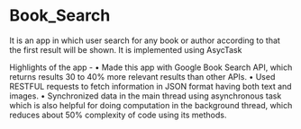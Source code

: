 # Book_Search
It is an app in which user search for any book or author according to that the first result will be shown. It is implemented using AsycTask

Highlights of the app -
• Made this app with Google Book Search API, which returns results 30 to 40% more relevant results than other APIs.
• Used RESTFUL requests to fetch information in JSON format having both text and images.
• Synchronized data in the main thread using asynchronous task which is also helpful for doing computation in the background thread, which
reduces about 50% complexity of code using its methods.
